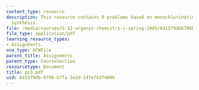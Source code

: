 ```yaml
---
content_type: resource
description: This resource contains 9 problems based on monochlorination and multistep
  synthesis.
file: /media/courses/5-12-organic-chemistry-i-spring-2005/6415f9db6796b7fa1e3d14fef63f400b_ps5.pdf
file_type: application/pdf
learning_resource_types:
- Assignments
ocw_type: OCWFile
parent_title: Assignments
parent_type: CourseSection
resourcetype: Document
title: ps5.pdf
uid: 6415f9db-6796-b7fa-1e3d-14fef63f400b
---
```

